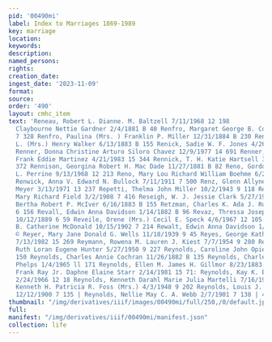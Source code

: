 ```yaml
---
pid: '00490mi'
label: Index to Marriages 1869-1989
key: marriage
location: 
keywords: 
description: 
named_persons: 
rights: 
creation_date: 
ingest_date: '2023-11-09'
format: 
source: 
order: '490'
layout: cmhc_item
text: 'Reneau, Robert L. Dianne. M. Baltzell 7/11/1968 12 198                       Renfro,
  Claybourne Nettie Gardner 2/4/1881 B 40 Renfro, Margaret George B. Cox 1/10/1906
  7 328 Renfro, Paulina (Mrs. ) Franklin P. Miller 12/31/1884 B 230 Renfro, Paulina
  L. (Mrs.) Henry Walker 6/13/1883 B 155 Renick, Sadie W. F. Jones 4/26/1891 6 134
  Renner, Donna Christine Arturo Siloro Chavez 12/9/1977 14 691 Renner, Mary Ann Rita
  Frank Eddie Martinez 4/21/1983 15 344 Rennick, T. H. Katie Hartsell 3/22/1888 B
  372 Rennison, Georgina Robert H. Mac Dade 11/27/1881 B 82 Reno, Gordon D. Nancy
  L. Perrine 9/13/1968 12 213 Reno, Mary Lou Richard William Boehme 6/24/1972 14 113
  Renwick, Anna V. Edward N. Bullock 7/11/1911 7 500 Renz, Glenn Allyne Rhonda Jean
  Meyer 3/13/1971 13 237 Repetti, Thelma John Miller 10/2/1943 9 118 Reseigh, Lilian
  Mary Richard Field 3/2/1908 7 416 Reseigh, W. J. Jessie Clark 5/27/1901 7 152 Rethberg,
  Bertha Robert P. McIver 6/16/1883 B 155 Retzman, Charles K. Ada J. Rush (Mrs.) 11/14/1891
  6 156 Revall, Edwin Anna Davidson 1/14/1882 B 96 Revaz, Thressa Joseph Derrivaz
  10/12/1889 6 59 Reveile, Orene (Mrs.) Cecil E. Speck 4/6/1967 12 105 Revel, Rolan
  B. Catherine McDonald 10/15/1902 7 214 Rewalt, Edwin Anna Davidson 1/14/1882 B 96
  © Reyer, Mary Jane Donald G. Wells 11/18/1939 9 45 Reyes, George Kathy M. McGary
  7/13/1982 15 269 Reymann, Rowena M. Lauren J. Kiest 7/7/1954 9 280 Reynolds, Alda
  Ruth Loran Eugene Hunter 5/27/1950 9 227 Reynolds, Caroline John Opie 9/9/1891 6
  150 Reynolds, Charles Annie Cochran 11/26/1882 B 135 Reynolds, Charles A. Sharry
  Phelps 1/4/1965 ll 171 Reynolds, Ellen M. James H. Gillmor 8/23/1883 B 162 | Reynolds,
  Frank Ray Jr. Daphne Elaine Starr 2/14/1981 15 71: Reynolds, Kay K. Edward H. Blair
  2/24/1966 12 18 Reynolds, Kenneth Darahl Marie Julia Martelli 7/16/1950 9 229 Reynolds,
  Kenneth H. Patricia R. Foss (Mrs.) 4/3/1948 9 202 Reynolds, Louis J. Alda M. Riggs
  12/12/1900 7 135 | Reynolds, Nellie May C. A. Webb 2/7/1901 7 138 | 480 '
thumbnail: "/img/derivatives/iiif/images/00490mi/full/250,/0/default.jpg"
full: 
manifest: "/img/derivatives/iiif/00490mi/manifest.json"
collection: life
---
```

